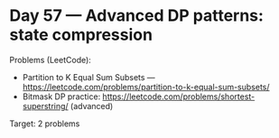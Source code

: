 # Day 57 — Advanced DP patterns: state compression

Problems (LeetCode):
- Partition to K Equal Sum Subsets — https://leetcode.com/problems/partition-to-k-equal-sum-subsets/
- Bitmask DP practice: https://leetcode.com/problems/shortest-superstring/ (advanced)

Target: 2 problems
